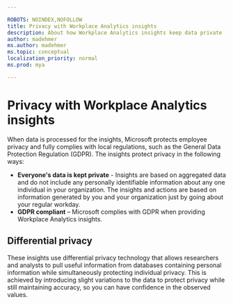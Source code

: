 ```yaml
---

ROBOTS: NOINDEX,NOFOLLOW
title: Privacy with Workplace Analytics insights
description: About how Workplace Analytics insights keep data private
author: madehmer
ms.author: madehmer
ms.topic: conceptual
localization_priority: normal 
ms.prod: mya

---
```

# Privacy with Workplace Analytics insights

When data is processed for the insights, Microsoft protects employee privacy and fully complies with local regulations, such as the General Data Protection Regulation (GDPR). The insights protect privacy in the following ways:

* **Everyone's data is kept private** - Insights are based on aggregated data and do not include any personally identifiable information about any one individual in your organization. The insights and actions are based on information generated by you and your organization just by going about your regular workday. 
* **GDPR compliant** – Microsoft complies with GDPR when providing Workplace Analytics insights.

## Differential privacy

These insights use differential privacy technology that allows researchers and analysts to pull useful information from databases containing personal information while simultaneously protecting individual privacy. This is achieved by introducing slight variations to the data to protect privacy while still maintaining accuracy, so you can have confidence in the observed values.
